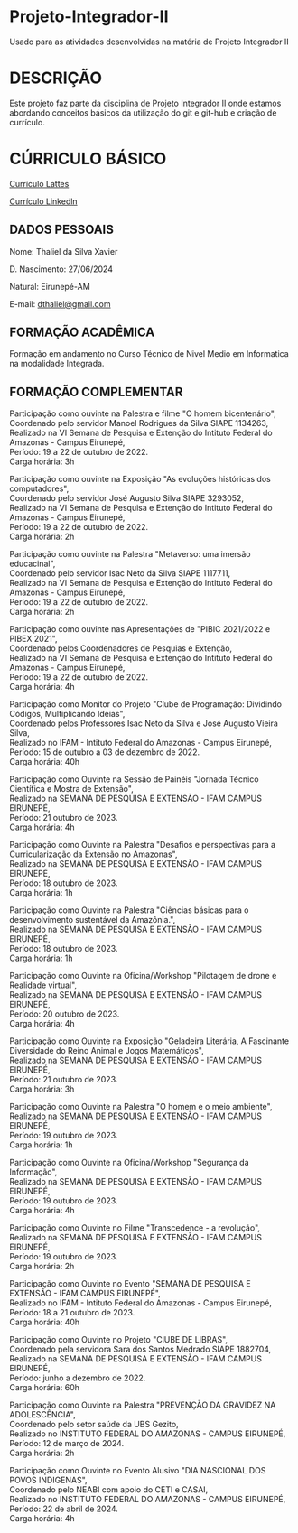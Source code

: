# Projeto-Integrador-II
Usado para as atividades desenvolvidas na matéria de Projeto Integrador II

# DESCRIÇÃO

Este projeto faz parte da disciplina de Projeto Integrador II onde estamos abordando conceitos básicos da utilização do git e git-hub e criação de currículo.

# CÚRRICULO BÁSICO

[Currículo Lattes](http://lattes.cnpq.br/8952263597978682)

[Currículo Linkedln](www.linkedin.com/in/thaliel-da-silva-xavier-7307052bb)

## DADOS PESSOAIS

Nome: Thaliel da Silva Xavier 

D. Nascimento: 27/06/2024 

Natural: Eirunepé-AM 

E-mail: dthaliel@gmail.com 

## FORMAÇÃO ACADÊMICA

Formação em andamento no Curso Técnico de Nivel Medio em Informatica na modalidade Integrada.

## FORMAÇÃO COMPLEMENTAR

Participação como ouvinte na Palestra e filme "O homem bicentenário",\
Coordenado pelo servidor Manoel Rodrigues da Silva SIAPE 1134263,\
Realizado na VI Semana de Pesquisa e Extenção do Intituto Federal do Amazonas - Campus Eirunepé,\
Período: 19 a 22 de outubro de 2022.\
Carga horária: 3h

Participação como ouvinte na Exposição "As evoluções históricas dos computadores",\
Coordenado pelo servidor José Augusto Silva SIAPE 3293052,\
Realizado na VI Semana de Pesquisa e Extenção do Intituto Federal do Amazonas - Campus Eirunepé,\
Período: 19 a 22 de outubro de 2022.\
Carga horária: 2h

Participação como ouvinte na Palestra "Metaverso: uma imersão educacinal",\
Coordenado pelo servidor Isac Neto da Silva SIAPE 1117711,\
Realizado na VI Semana de Pesquisa e Extenção do Intituto Federal do Amazonas - Campus Eirunepé,\
Período: 19 a 22 de outubro de 2022.\
Carga horária: 2h

Participação como ouvinte nas Apresentações de "PIBIC 2021/2022 e PIBEX 2021", \
Coordenado pelos Coordenadores de Pesquias e Extenção, \
Realizado na VI Semana de Pesquisa e Extenção do Intituto Federal do Amazonas - Campus Eirunepé, \
Período: 19 a 22 de outubro de 2022.\
Carga horária: 4h

Participação como Monitor do Projeto "Clube de Programação: Dividindo Códigos, Multiplicando Ideias",\
Coordenado pelos Professores Isac Neto da Silva e José Augusto Vieira Silva,\
Realizado no IFAM - Intituto Federal do Amazonas - Campus Eirunepé,\
Período: 15 de outubro a 03 de dezembro de 2022.\
Carga horária: 40h

Participação como Ouvinte na Sessão de Painéis "Jornada Técnico Científica e Mostra de Extensão",\
Realizado na SEMANA DE PESQUISA E EXTENSÃO - IFAM CAMPUS EIRUNEPÉ,\
Período: 21 outubro de 2023.\
Carga horária: 4h

Participação como Ouvinte na Palestra "Desafios e perspectivas para a Curricularização da Extensão no Amazonas",\
Realizado na SEMANA DE PESQUISA E EXTENSÃO - IFAM CAMPUS EIRUNEPÉ,\
Período: 18 outubro de 2023.\
Carga horária: 1h

Participação como Ouvinte na Palestra "Ciências básicas para o desenvolvimento sustentável da Amazônia.",\
Realizado na SEMANA DE PESQUISA E EXTENSÃO - IFAM CAMPUS EIRUNEPÉ,\
Período: 18 outubro de 2023.\
Carga horária: 1h

Participação como Ouvinte na Oficina/Workshop "Pilotagem de drone e Realidade virtual",\
Realizado na SEMANA DE PESQUISA E EXTENSÃO - IFAM CAMPUS EIRUNEPÉ,\
Período: 20 outubro de 2023.\
Carga horária: 4h

Participação como Ouvinte na Exposição "Geladeira Literária, A Fascinante Diversidade do Reino Animal e Jogos Matemáticos",\
Realizado na SEMANA DE PESQUISA E EXTENSÃO - IFAM CAMPUS EIRUNEPÉ,\
Período: 21 outubro de 2023.\
Carga horária: 3h

Participação como Ouvinte na Palestra "O homem e o meio ambiente",\
Realizado na SEMANA DE PESQUISA E EXTENSÃO - IFAM CAMPUS EIRUNEPÉ,\
Período: 19 outubro de 2023.\
Carga horária: 1h

Participação como Ouvinte na Oficina/Workshop "Segurança da Informação",\
Realizado na SEMANA DE PESQUISA E EXTENSÃO - IFAM CAMPUS EIRUNEPÉ,\
Período: 19 outubro de 2023.\
Carga horária: 4h

Participação como Ouvinte no Filme "Transcedence - a revolução",\
Realizado na SEMANA DE PESQUISA E EXTENSÃO - IFAM CAMPUS EIRUNEPÉ,\
Período: 19 outubro de 2023.\
Carga horária: 2h

Participação como Ouvinte no Evento "SEMANA DE PESQUISA E EXTENSÃO - IFAM CAMPUS EIRUNEPÉ",\
Realizado no IFAM - Intituto Federal do Amazonas - Campus Eirunepé,\
Período: 18 a 21 outubro de 2023.\
Carga horária: 40h

Participação como Ouvinte no Projeto "ClUBE DE LIBRAS",\
Coordenado pela servidora Sara dos Santos Medrado SIAPE 1882704,\
Realizado na SEMANA DE PESQUISA E EXTENSÃO - IFAM CAMPUS EIRUNEPÉ,\
Período: junho a dezembro de 2022.\
Carga horária: 60h

Participação como Ouvinte na Palestra "PREVENÇÃO DA GRAVIDEZ NA ADOLESCÊNCIA",\
Coordenado pelo setor saúde da UBS Gezito,\
Realizado no INSTITUTO FEDERAL DO AMAZONAS - CAMPUS EIRUNEPÉ,\
Período: 12 de março de 2024.\
Carga horária: 2h

Participação como Ouvinte no Evento Alusivo "DIA NASCIONAL DOS POVOS INDIGENAS",\
Coordenado pelo NEABI com apoio do CETI e CASAI,\
Realizado no INSTITUTO FEDERAL DO AMAZONAS - CAMPUS EIRUNEPÉ,\
Período: 22 de abril de 2024.\
Carga horária: 4h
